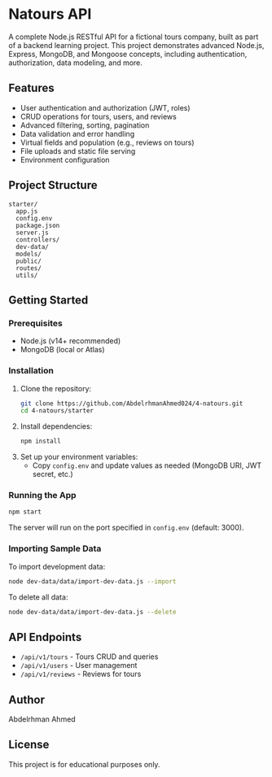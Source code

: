 # Natours API

A complete Node.js RESTful API for a fictional tours company, built as part of a backend learning project. This project demonstrates advanced Node.js, Express, MongoDB, and Mongoose concepts, including authentication, authorization, data modeling, and more.

## Features

- User authentication and authorization (JWT, roles)
- CRUD operations for tours, users, and reviews
- Advanced filtering, sorting, pagination
- Data validation and error handling
- Virtual fields and population (e.g., reviews on tours)
- File uploads and static file serving
- Environment configuration

## Project Structure

```
starter/
  app.js
  config.env
  package.json
  server.js
  controllers/
  dev-data/
  models/
  public/
  routes/
  utils/
```

## Getting Started

### Prerequisites

- Node.js (v14+ recommended)
- MongoDB (local or Atlas)

### Installation

1. Clone the repository:
   ```sh
   git clone https://github.com/AbdelrhmanAhmed024/4-natours.git
   cd 4-natours/starter
   ```
2. Install dependencies:
   ```sh
   npm install
   ```
3. Set up your environment variables:
   - Copy `config.env` and update values as needed (MongoDB URI, JWT secret, etc.)

### Running the App

```sh
npm start
```

The server will run on the port specified in `config.env` (default: 3000).

### Importing Sample Data

To import development data:

```sh
node dev-data/data/import-dev-data.js --import
```

To delete all data:

```sh
node dev-data/data/import-dev-data.js --delete
```

## API Endpoints

- `/api/v1/tours` - Tours CRUD and queries
- `/api/v1/users` - User management
- `/api/v1/reviews` - Reviews for tours

## Author

Abdelrhman Ahmed

## License

This project is for educational purposes only.
